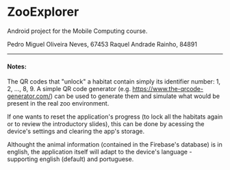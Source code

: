 # ZooExplorer
Android project for the Mobile Computing course.

Pedro Miguel Oliveira Neves, 67453
Raquel Andrade Rainho, 84891

---
#### Notes:
The QR codes that "unlock" a habitat contain simply its identifier number: 1, 2, ..., 8, 9.
A simple QR code generator (e.g. https://www.the-qrcode-generator.com/) can be used to generate them and simulate what would be present in the real zoo environment.

If one wants to reset the application's progress (to lock all the habitats again or to review the introductory slides), this can be done by acessing the device's settings and clearing the app's storage.

Althought the animal information (contained in the Firebase's database) is in english, the application itself will adapt to the device's language - supporting english (default) and portuguese.